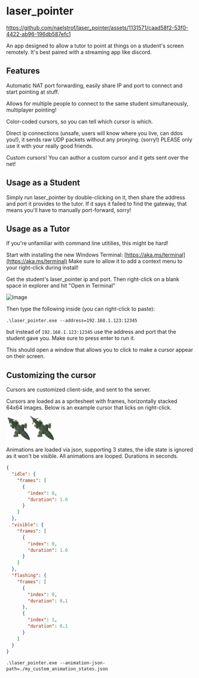 # laser_pointer

https://github.com/naelstrof/laser_pointer/assets/1131571/caad58f2-53f0-4422-ab96-196db587efc1

An app designed to allow a tutor to point at things on a student's screen remotely. It's best paired with a streaming
app like discord.

## Features

Automatic NAT port forwarding, easily share IP and port to connect and start pointing at stuff.

Allows for multiple people to connect to the same student simultaneously, multiplayer pointing!

Color-coded cursors, so you can tell which cursor is which.

Direct ip connections (unsafe, users will know where you live, can ddos you!), it sends raw UDP packets without any proxying. (sorry!) PLEASE only use it with your really good friends.

Custom cursors! You can author a custom cursor and it gets sent over the net!

## Usage as a Student

Simply run laser_pointer by double-clicking on it, then share the address and port it provides to the tutor. If it says it failed to find the gateway, that means you'll have to manually port-forward, sorry!

## Usage as a Tutor

If you're unfamiliar with command line utitilies, this might be hard!

Start with installing the new Windows Terminal: [https://aka.ms/terminal](https://aka.ms/terminal) Make sure to allow it to add a context menu to your right-click during install!

Get the student's laser_pointer ip and port. Then right-click on a blank space in explorer and hit "Open in Terminal"

![image](https://github.com/naelstrof/laser_pointer/assets/1131571/22407ab1-2247-4506-88c8-fec8b41ed351)

Then type the following inside (you can right-click to paste):

```shell
.\laser_pointer.exe --address=192.168.1.123:12345
```

but instead of `192.168.1.123:12345` use the address and port that the student gave you. Make sure to press enter to run it.

This should open a window that allows you to click to make a cursor appear on their screen.

## Customizing the cursor

Cursors are customized client-side, and sent to the server.

Cursors are loaded as a spritesheet with frames, horizontally stacked 64x64 images. Below is an example cursor that licks on right-click.

![example cursor](src/gator_dragon_pointer.png)

Animations are loaded via json, supporting 3 states, the idle state is ignored as it won't be visible. All animations are looped. Durations in seconds.

```json
{
  "idle": {
    "frames": [
      {
        "index": 0,
        "duration": 1.0
      }
    ]
  },
  "visible": {
    "frames": [
      {
        "index": 0,
        "duration": 1.0
      }
    ]
  },
  "flashing": {
    "frames": [
      {
        "index": 0,
        "duration": 0.1
      },
      {
        "index": 1,
        "duration": 0.1
      }
    ]
  }
}
```

```shell
.\laser_pointer.exe --animation-json-path=./my_custom_animation_states.json
```
